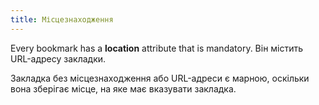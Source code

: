 ```yaml
---
title: Місцезнаходження
---
```


Every bookmark has a **location** attribute that is mandatory. Він містить URL-адресу закладки.

Закладка без місцезнаходження або URL-адреси є марною, оскільки вона зберігає місце, на яке має вказувати закладка.

